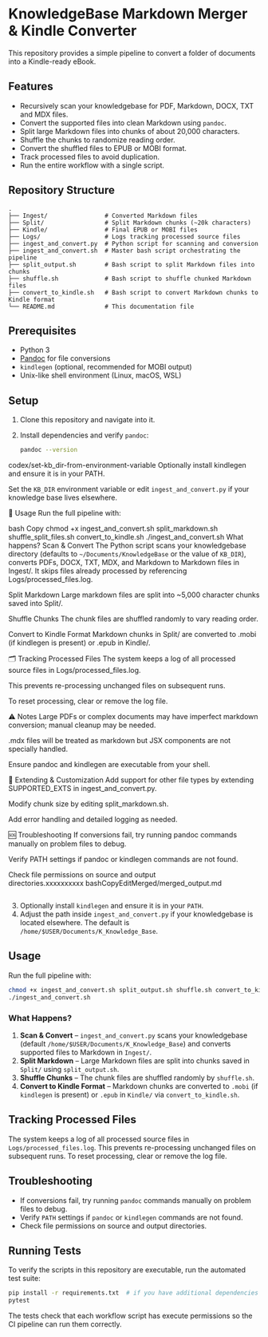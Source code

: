 # KnowledgeBase Markdown Merger & Kindle Converter

This repository provides a simple pipeline to convert a folder of documents into a Kindle-ready eBook.

## Features

- Recursively scan your knowledgebase for PDF, Markdown, DOCX, TXT and MDX files.
- Convert the supported files into clean Markdown using `pandoc`.
- Split large Markdown files into chunks of about 20,000 characters.
- Shuffle the chunks to randomize reading order.
- Convert the shuffled files to EPUB or MOBI format.
- Track processed files to avoid duplication.
- Run the entire workflow with a single script.

## Repository Structure

```text
.
├── Ingest/                # Converted Markdown files
├── Split/                 # Split Markdown chunks (~20k characters)
├── Kindle/                # Final EPUB or MOBI files
├── Logs/                  # Logs tracking processed source files
├── ingest_and_convert.py  # Python script for scanning and conversion
├── ingest_and_convert.sh  # Master bash script orchestrating the pipeline
├── split_output.sh        # Bash script to split Markdown files into chunks
├── shuffle.sh             # Bash script to shuffle chunked Markdown files
├── convert_to_kindle.sh   # Bash script to convert Markdown chunks to Kindle format
└── README.md              # This documentation file
```

## Prerequisites

- Python 3
- [Pandoc](https://pandoc.org/installing.html) for file conversions
- `kindlegen` (optional, recommended for MOBI output)
- Unix-like shell environment (Linux, macOS, WSL)

## Setup

1. Clone this repository and navigate into it.
2. Install dependencies and verify `pandoc`:

   ```bash
   pandoc --version
 codex/set-kb_dir-from-environment-variable
   Optionally install kindlegen and ensure it is in your PATH.
   
   Set the ``KB_DIR`` environment variable or edit ``ingest_and_convert.py`` if your knowledge base lives elsewhere.
   
   🚀 Usage
   Run the full pipeline with:
   
   bash
   Copy
   chmod +x ingest_and_convert.sh split_markdown.sh shuffle_split_files.sh convert_to_kindle.sh
   ./ingest_and_convert.sh
   What happens?
   Scan & Convert
   The Python script scans your knowledgebase directory (defaults to ``~/Documents/KnowledgeBase`` or the value of ``KB_DIR``), converts PDFs, DOCX, TXT, MDX, and Markdown to Markdown files in Ingest/.
   It skips files already processed by referencing Logs/processed_files.log.
   
   Split Markdown
   Large markdown files are split into ~5,000 character chunks saved into Split/.
   
   Shuffle Chunks
   The chunk files are shuffled randomly to vary reading order.
   
   Convert to Kindle Format
   Markdown chunks in Split/ are converted to .mobi (if kindlegen is present) or .epub in Kindle/.
   
   🗂️ Tracking Processed Files
   The system keeps a log of all processed source files in Logs/processed_files.log.
   
   This prevents re-processing unchanged files on subsequent runs.
   
   To reset processing, clear or remove the log file.
   
   ⚠️ Notes
   Large PDFs or complex documents may have imperfect markdown conversion; manual cleanup may be needed.
   
   .mdx files will be treated as markdown but JSX components are not specially handled.
   
   Ensure pandoc and kindlegen are executable from your shell.
   
   🧩 Extending & Customization
   Add support for other file types by extending SUPPORTED_EXTS in ingest_and_convert.py.
   
   Modify chunk size by editing split_markdown.sh.
   
   Add error handling and detailed logging as needed.
   
   🆘 Troubleshooting
   If conversions fail, try running pandoc commands manually on problem files to debug.
   
   Verify PATH settings if pandoc or kindlegen commands are not found.
   
   Check file permissions on source and output directories.xxxxxxxxxx bashCopyEditMerged/merged_output.md
   ```

   ```
3. Optionally install `kindlegen` and ensure it is in your `PATH`.
4. Adjust the path inside `ingest_and_convert.py` if your knowledgebase is located elsewhere. The default is `/home/$USER/Documents/K_Knowledge_Base`.

## Usage

Run the full pipeline with:

```bash
chmod +x ingest_and_convert.sh split_output.sh shuffle.sh convert_to_kindle.sh
./ingest_and_convert.sh
```

### What Happens?

1. **Scan & Convert** – `ingest_and_convert.py` scans your knowledgebase (default `/home/$USER/Documents/K_Knowledge_Base`) and converts supported files to Markdown in `Ingest/`.
2. **Split Markdown** – Large Markdown files are split into chunks saved in `Split/` using `split_output.sh`.
3. **Shuffle Chunks** – The chunk files are shuffled randomly by `shuffle.sh`.
4. **Convert to Kindle Format** – Markdown chunks are converted to `.mobi` (if `kindlegen` is present) or `.epub` in `Kindle/` via `convert_to_kindle.sh`.

## Tracking Processed Files

The system keeps a log of all processed source files in `Logs/processed_files.log`. This prevents re-processing unchanged files on subsequent runs. To reset processing, clear or remove the log file.

## Troubleshooting

- If conversions fail, try running `pandoc` commands manually on problem files to debug.
- Verify `PATH` settings if `pandoc` or `kindlegen` commands are not found.
- Check file permissions on source and output directories.


## Running Tests

To verify the scripts in this repository are executable, run the automated test suite:

```bash
pip install -r requirements.txt  # if you have additional dependencies
pytest
```

The tests check that each workflow script has execute permissions so the CI pipeline can run them correctly.

